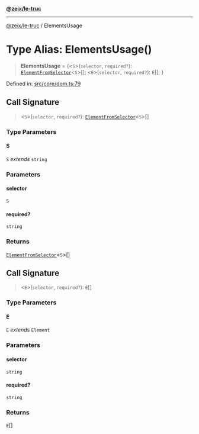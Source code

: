 [**@zeix/le-truc**](../README.md)

***

[@zeix/le-truc](../globals.md) / ElementsUsage

# Type Alias: ElementsUsage()

> **ElementsUsage** = \{\<`S`\>(`selector`, `required?`): [`ElementFromSelector`](ElementFromSelector.md)\<`S`\>[]; \<`E`\>(`selector`, `required?`): `E`[]; \}

Defined in: [src/core/dom.ts:79](https://github.com/zeixcom/ui-element/blob/6f2dec0b8de4a8a6010a0f1311d8457054510e5b/src/core/dom.ts#L79)

## Call Signature

> \<`S`\>(`selector`, `required?`): [`ElementFromSelector`](ElementFromSelector.md)\<`S`\>[]

### Type Parameters

#### S

`S` *extends* `string`

### Parameters

#### selector

`S`

#### required?

`string`

### Returns

[`ElementFromSelector`](ElementFromSelector.md)\<`S`\>[]

## Call Signature

> \<`E`\>(`selector`, `required?`): `E`[]

### Type Parameters

#### E

`E` *extends* `Element`

### Parameters

#### selector

`string`

#### required?

`string`

### Returns

`E`[]
